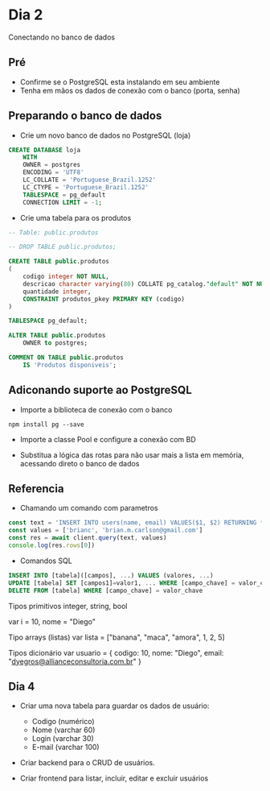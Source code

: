 # Dia 2
Conectando no banco de dados

## Pré
- Confirme se o PostgreSQL esta instalando em seu ambiente
- Tenha em mãos os dados de conexão com o banco (porta, senha)

## Preparando o banco de dados
- Crie um novo banco de dados no PostgreSQL (loja)

``` sql
CREATE DATABASE loja
    WITH 
    OWNER = postgres
    ENCODING = 'UTF8'
    LC_COLLATE = 'Portuguese_Brazil.1252'
    LC_CTYPE = 'Portuguese_Brazil.1252'
    TABLESPACE = pg_default
    CONNECTION LIMIT = -1;
```

- Crie uma tabela para os produtos
``` sql
-- Table: public.produtos

-- DROP TABLE public.produtos;

CREATE TABLE public.produtos
(
    codigo integer NOT NULL,
    descricao character varying(80) COLLATE pg_catalog."default" NOT NULL,
    quantidade integer,
    CONSTRAINT produtos_pkey PRIMARY KEY (codigo)
)

TABLESPACE pg_default;

ALTER TABLE public.produtos
    OWNER to postgres;

COMMENT ON TABLE public.produtos
    IS 'Produtos disponiveis';
```

## Adiconando suporte ao PostgreSQL

- Importe a biblioteca de conexão com o banco
```
npm install pg --save
```

- Importe a classe Pool e configure a conexão com BD

- Substitua a lógica das rotas para não usar mais a lista em memória, acessando direto o banco de dados

## Referencia

- Chamando um comando com parametros
``` javascript
const text = 'INSERT INTO users(name, email) VALUES($1, $2) RETURNING *'
const values = ['brianc', 'brian.m.carlson@gmail.com']
const res = await client.query(text, values)
console.log(res.rows[0])
```

- Comandos SQL
``` sql
INSERT INTO [tabela]([campos], ...) VALUES (valores, ...)
UPDATE [tabela] SET [campos1]=valor1, ... WHERE [campo_chave] = valor_chave
DELETE FROM [tabela] WHERE [campo_chave] = valor_chave
```

Tipos primitivos
integer, string, bool

var i = 10, nome = "Diego"

Tipo arrays (listas)
var lista = ["banana", "maca", "amora", 1, 2, 5]

Tipos dicionário
var usuario = {
    codigo: 10,
    nome: "Diego",
    email: "dyegros@allianceconsultoria.com.br"
}

## Dia 4

- Criar uma nova tabela para guardar os dados de usuário:
    - Codigo (numérico)
    - Nome (varchar 60)
    - Login (varchar 30)
    - E-mail (varchar 100)

- Criar backend para o CRUD de usuários. 

- Criar frontend para listar, incluir, editar e excluir usuários
